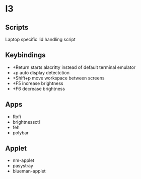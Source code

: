 # I3
## Scripts
Laptop specific lid handling script
## Keybindings
- <leader>+Return starts alacritty instead of default terminal emulator
- <leader>+p auto display detectction
- <leader>+Shift+p move workspace between screens
- <leader>+F5 increase brightness
- <leader>+F6 decrease brightness
## Apps
- Rofi
- brightnessctl
- feh
- polybar
## Applet
- nm-applet
- pasystray
- blueman-applet
